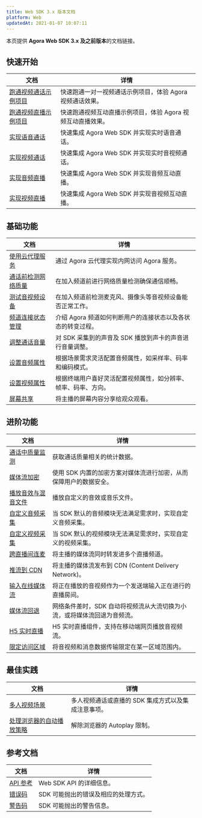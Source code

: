```yaml
---
title: Web SDK 3.x 版本文档
platform: Web
updatedAt: 2021-01-07 10:07:11
---
```


本页提供 **Agora Web SDK 3.x 及之前版本**的文档链接。

## 快速开始

| 文档                                                                                                    | 详情                                                        |
| ------------------------------------------------------------------------------------------------------- | ----------------------------------------------------------- |
| [跑通视频通话示例项目](https://docs.agora.io/cn/Video/run_demo_video_call_web?platform=Web)             | 快速跑通一对一视频通话示例项目，体验 Agora 视频通话效果。   |
| [跑通视频直播示例项目](https://docs.agora.io/cn/Interactive%20Broadcast/run_demo_live_web?platform=Web) | 快速跑通视频互动直播示例项目，体验 Agora 视频互动直播效果。 |
| [实现语音通话](https://docs.agora.io/cn/Voice/start_call_audio_web?platform=Web)                        | 快速集成 Agora Web SDK 并实现实时语音通话。                 |
| [实现视频通话](https://docs.agora.io/cn/Video/start_call_web?platform=Web)                              | 快速集成 Agora Web SDK 并实现实时音视频通话。               |
| [实现音频直播](https://docs.agora.io/cn/Interactive%20Broadcast/start_live_audio_web?platform=Web)      | 快速集成 Agora Web SDK 并实现音频互动直播。                 |
| [实现视频直播](https://docs.agora.io/cn/Interactive%20Broadcast/start_live_web?platform=Web)            | 快速集成 Agora Web SDK 并实现音视频互动直播。               |

## 基础功能

| 文档                                                      | 详情                                                           |
| --------------------------------------------------------- | -------------------------------------------------------------- |
| [使用云代理服务](./cloud_proxy_web?platform=Web)          | 通过 Agora 云代理实现内网访问 Agora 服务。                     |
| [通话前检测网络质量](./lastmile_quality_web?platform=Web) | 在加入频道前进行网络质量检测确保通信顺畅。                     |
| [测试音视频设备](./test_switch_device_web?platform=Web)   | 在加入频道前检测麦克风、摄像头等音视频设备能否正常工作。       |
| [频道连接状态管理](./channel_connection_web?platform=Web) | 介绍 Agora 频道如何判断用户的连接状态以及各状态的转变过程。    |
| [调整通话音量](./volume_web?platform=Web)                 | 对 SDK 采集到的声音及 SDK 播放到声卡的声音进行音量调整。       |
| [设置音频属性](./audio_profile_web?platform=Web)          | 根据场景需求灵活配置音频属性，如采样率、码率和编码模式。       |
| [设置视频属性](./video_profile_web?platform=Web)          | 根据终端用户喜好灵活配置视频属性，如分辨率、帧率、码率、方向。 |
| [屏幕共享](./screensharing_web?platform=Web)              | 将主播的屏幕内容分享给观众观看。                               |

## 进阶功能

| 文档                                                         | 详情                                                                     |
| ------------------------------------------------------------ | ------------------------------------------------------------------------ |
| [通话中质量监测](./in-call_quality_web?platform=Web)         | 获取通话质量相关的统计数据。                                             |
| [媒体流加密](./channel_encryption_web?platform=Web)          | 使用 SDK 内置的加密方案对媒体流进行加密，从而保障用户的数据安全。        |
| [播放音效与混音文件](./audio_effect_mixing_web?platform=Web) | 播放自定义的音效或音乐文件。                                             |
| [自定义音频采集](./custom_audio_web?platform=Web)            | 当 SDK 默认的音频模块无法满足需求时，实现自定义音频采集。                |
| [自定义视频采集](./custom_video_web?platform=Web)            | 当 SDK 默认的视频模块无法满足需求时，实现自定义的视频采集。              |
| [跨直播间连麦](./media_relay_web?platform=Web)               | 将主播的媒体流同时转发进多个直播频道。                                   |
| [推流到 CDN](./cdn_streaming_web?platform=Web)               | 将主播的媒体流发布到 CDN (Content Delivery Network)。                    |
| [输入在线媒体流](./inject_stream_web?platform=Web)           | 将正在播放的音视频作为一个发送端输入正在进行的直播房间。                 |
| [媒体流回退](./fallback_web?platform=Web)                    | 网络条件差时，SDK 自动将视频流从大流切换为小流，或将媒体流回退为音频流。 |
| [H5 实时直播](./web_in_app?platform=Web)                     | H5 实时直播组件，支持在移动端网页播放音视频流。                          |
| [限定访问区域](./region_web_rtc?platform=Web)                | 将音视频和消息数据传输限定在某一区域范围内。                             |

## 最佳实践

| 文档                                                           | 详情                                                |
| -------------------------------------------------------------- | --------------------------------------------------- |
| [多人视频场景](./multi_user_web_video?platform=Web)            | 多人视频通话或直播的 SDK 集成方式以及集成注意事项。 |
| [处理浏览器的自动播放策略](./autoplay_policy_web?platform=Web) | 解除浏览器的 Autoplay 限制。                        |

## 参考文档

| 文档                                                     | 详情                                 |
| -------------------------------------------------------- | ------------------------------------ |
| [API 参考](./API%20Reference/web/index.html)             | Web SDK API 的详细信息。             |
| [错误码](./API%20Reference/web/index.html#error-codes)   | SDK 可能抛出的错误及相应的处理方式。 |
| [警告码](./API%20Reference/web/index.html#warning-codes) | SDK 可能抛出的警告信息。             |
